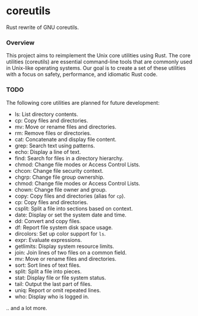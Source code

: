 # coreutils

Rust rewrite of GNU coreutils.

### Overview

This project aims to reimplement the Unix core utilities using Rust. The core utilities (coreutils) are essential command-line tools that are commonly used in Unix-like operating systems. Our goal is to create a set of these utilities with a focus on safety, performance, and idiomatic Rust code.


### TODO
The following core utilities are planned for future development:

- ls: List directory contents.
- cp: Copy files and directories.
- mv: Move or rename files and directories.
- rm: Remove files or directories.
- cat: Concatenate and display file content.
- grep: Search text using patterns.
- echo: Display a line of text.
- find: Search for files in a directory hierarchy.
- chmod: Change file modes or Access Control Lists.
- chcon: Change file security context.
- chgrp: Change file group ownership.
- chmod: Change file modes or Access Control Lists.
- chown: Change file owner and group.
- copy: Copy files and directories (alias for `cp`).
- cp: Copy files and directories.
- csplit: Split a file into sections based on context.
- date: Display or set the system date and time.
- dd: Convert and copy files.
- df: Report file system disk space usage.
- dircolors: Set up color support for `ls`.
- expr: Evaluate expressions.
- getlimits: Display system resource limits.
- join: Join lines of two files on a common field.
- mv: Move or rename files and directories.
- sort: Sort lines of text files.
- split: Split a file into pieces.
- stat: Display file or file system status.
- tail: Output the last part of files.
- uniq: Report or omit repeated lines.
- who: Display who is logged in.

.. and a lot more.
